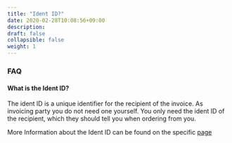 ```yaml
---
title: "Ident ID?"
date: 2020-02-28T10:08:56+09:00
description: 
draft: false
collapsible: false
weight: 1
---
```

### FAQ

#### What is the Ident ID?

The ident ID is a unique identifier for the recipient of the invoice. As invoicing party you do not need one yourself. You only need the ident ID of the recipient, which they should tell you when ordering from you.

More Information about the Ident ID can be found on the specific [page](en-us/connector-on-appsource/xrechnung/first-steps/setup/setup-ident-id/)